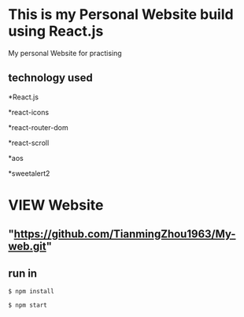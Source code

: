 # This is my Personal Website build using React.js

My personal Website for practising

## technology used

*React.js

*react-icons

*react-router-dom

*react-scroll

*aos

*sweetalert2


# VIEW Website

## "https://github.com/TianmingZhou1963/My-web.git"

## run in 

```
$ npm install
```

```
$ npm start
```










